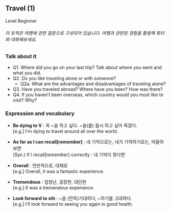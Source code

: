 ## Travel (1)
Level Beginner
###### 이 토픽은 여행에 관한 질문으로 구성되어 있습니다. 여행과 관련된 경험을 활용해 튜터와 대화해보세요.

### Talk about it
- Q1. Where did you go on your last trip? Talk about where you went and what you did.
- Q2. Do you like traveling alone or with someone?
  - Q2a. What are the advantages and disadvantages of traveling alone?
- Q3. Have you traveled abroad? Where have you been? How was there?
- Q4. If you haven’t been overseas, which country would you most like to visit? Why?
### Expression and vocabulary
- **Be dying to V** : 꼭 ~을 하고 싶다. ~을(를) 몹시 하고 싶어 죽겠다.  
[e.g.] I'm dying to travel around all over the world.

- **As far as I can recall[remember]** : 내 기억으로는, 내가 기억하기로는, 떠올려 보면  
(Syn.) If I recall[remember] correctly : 내 기억이 맞다면

- **Overall** : 전반적으로, 대체로  
[e.g.] Overall, it was a fantastic experience.

- **Tremendous** : 엄청난, 굉장한, 대단한  
[e.g.] It was a tremendous experience.

- **Look forward to sth** : ~을 (잔뜩)기대하다, ~하기를 고대하다.  
[e.g.] I'll look forward to seeing you again in good health.


